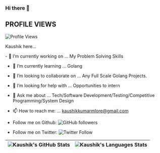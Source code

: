 ### Hi there 👋
## PROFILE VIEWS
 ![Profile Views](https://profile-counter.glitch.me/{Kaushik268mlore}/count.svg)
<p> Kaushik here...</p>
- 🔭 I’m currently working on ... My Problem Solving Skills

- 🌱 I’m currently learning ... Golang

- 👯 I’m looking to collaborate on ... Any Full Scale Golang Projects.


- 🤔 I’m looking for help with ... Opportunities to intern


- 💬 Ask me about ... Tech/Software Development/Testing/Competitive Programming/System Design


- 📫 How to reach me: ... kaushikkumarmlore@gmail.com
- Follow me on Github: ![GitHub followers](https://img.shields.io/github/followers/Kaushik268mlore?label=Follow&style=social)
- Follow me on Twitter: ![Twitter Follow](https://img.shields.io/twitter/follow/itsrealkaushik?label=Follow&style=social)

![Kaushik's GitHub Stats](https://github-readme-stats.vercel.app/api?username=Kaushik268mlore&show_icons=true&include_all_commits=true&theme=ocean_dark&border_color=6b03fc) | ![Kaushik's Languages Stats](https://github-readme-stats.vercel.app/api/top-langs/?username=Kaushik268mlore&theme=ocean_dark&langs_count=10&&border_color=6b03fc)
| ------------- | ------------- |
